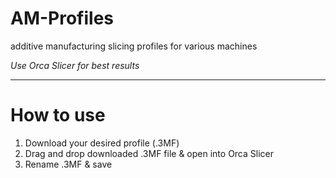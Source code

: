 # AM-Profiles
additive manufacturing slicing profiles for various machines

*Use Orca Slicer for best results*

---

# How to use
1) Download your desired profile (.3MF)
2) Drag and drop downloaded .3MF file & open into Orca Slicer
3) Rename .3MF & save
